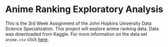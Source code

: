 # Anime Ranking Exploratory Analysis

This is the 3rd Week Assignment of the John Hopkins University Data Science Specialization. This project will explore anime ranking data. Data was downloaded from Kaggle. For more information on the data set `anime.csv` click [here](https://www.kaggle.com/CooperUnion/anime-recommendations-database).